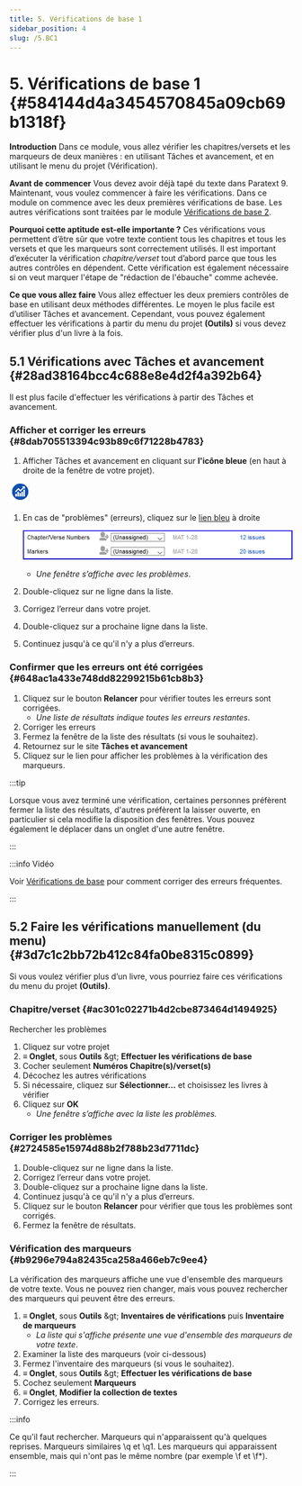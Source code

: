 ```yaml
---
title: 5. Vérifications de base 1
sidebar_position: 4
slug: /5.BC1
---
```




# 5. Vérifications de base 1 {#584144d4a3454570845a09cb69b1318f}


**Introduction**  Dans ce module, vous allez vérifier les chapitres/versets et les marqueurs de deux manières : en utilisant Tâches et avancement, et en utilisant le menu du projet (Vérification).


**Avant de commencer**   Vous devez avoir déjà tapé du texte dans Paratext 9. Maintenant, vous voulez commencer à faire les vérifications. Dans ce module on commence avec les deux premières vérifications de base. Les autres vérifications sont traitées par le module [Vérifications de base 2](/12.BC2).


**Pourquoi cette aptitude est-elle importante ?** Ces vérifications vous permettent d’être sûr que votre texte contient tous les chapitres et tous les versets et que les marqueurs sont correctement utilisés. Il est important d’exécuter la vérification *chapitre/verset* tout d’abord parce que tous les autres contrôles en dépendent. Cette vérification est également nécessaire si on veut marquer l'étape de "rédaction de l'ébauche" comme achevée.


**Ce que vous allez faire**  Vous allez effectuer les deux premiers contrôles de base en utilisant deux méthodes différentes. Le moyen le plus facile est d’utiliser Tâches et avancement. Cependant, vous pouvez également effectuer les vérifications à partir du menu du projet **(Outils)** si vous devez vérifier plus d'un livre à la fois.


## 5.1 Vérifications avec Tâches et avancement {#28ad38164bcc4c688e8e4d2f4a392b64}


Il est plus facile d'effectuer les vérifications à partir des Tâches et avancement.


### **Afficher et corriger les erreurs** {#8dab705513394c93b89c6f71228b4783}


<div class='notion-row'>
<div class='notion-column' style={{width: 'calc((100% - (min(32px, 4vw) * 1)) * 0.5)'}}>

1. Afficher Tâches et avancement en cliquant sur **l'icône bleue** (en haut à droite de la fenêtre de votre projet).

</div><div className='notion-spacer'></div>

<div class='notion-column' style={{width: 'calc((100% - (min(32px, 4vw) * 1)) * 0.5)'}}>


![](./1327675855.png)


</div><div className='notion-spacer'></div>
</div>

1. En cas de "problèmes" (erreurs), cliquez sur le <u>lien bleu</u> à droite

    ![](./1439418375.png)

    - _Une fenêtre s’affiche avec les problèmes_.
2. Double-cliquez sur ne ligne dans la liste.
3. Corrigez l’erreur dans votre projet.
4. Double-cliquez sur a prochaine ligne dans la liste.
5. Continuez jusqu'à ce qu'il n'y a plus d’erreurs.

### **Confirmer que les erreurs ont été corrigées** {#648ac1a433e748dd82299215b61cb8b3}

1. Cliquez sur le bouton **Relancer**  pour vérifier toutes les erreurs sont corrigées.
    - _Une liste de résultats indique toutes les erreurs restantes_.
2. Corriger les erreurs
3. Fermez la fenêtre de la liste des résultats (si vous le souhaitez).
4. Retournez sur le site **Tâches et avancement**
5. Cliquez sur le lien pour afficher les problèmes à la vérification des marqueurs.

:::tip

Lorsque vous avez terminé une vérification, certaines personnes préfèrent fermer la liste des résultats, d'autres préfèrent la laisser ouverte, en particulier si cela modifie la disposition des fenêtres. Vous pouvez également le déplacer dans un onglet d'une autre fenêtre.

:::




:::info Vidéo

Voir [Vérifications de base](https://vimeo.com/486312960) pour comment corriger des erreurs fréquentes.

:::




## 5.2 Faire les vérifications manuellement (du menu) {#3d7c1c2bb72b412c84fa0be8315c0899}


Si vous voulez vérifier plus d’un livre, vous pourriez faire ces vérifications du menu du projet **(Outils)**.


### Chapitre/verset {#ac301c02271b4d2cbe873464d1494925}


Rechercher les problèmes

1. Cliquez sur votre projet
2. **≡ Onglet**, sous **Outils** \&gt; **Effectuer les vérifications de base**
3. Cocher seulement **Numéros Chapitre(s)/verset(s)**
4. Décochez les autres vérifications
5. Si nécessaire, cliquez sur **Sélectionner…** et choisissez les livres à vérifier
6. Cliquez sur **OK**
    - _Une fenêtre s’affiche avec la liste les problèmes._

### Corriger les problèmes {#2724585e15974d88b2f788b23d7711dc}

1. Double-cliquez sur ne ligne dans la liste.
2. Corrigez l’erreur dans votre projet.
3. Double-cliquez sur a prochaine ligne dans la liste.
4. Continuez jusqu'à ce qu'il n'y a plus d’erreurs.
5. Cliquez sur le bouton **Relancer**  pour vérifier que tous les problèmes sont corrigés.
6. Fermez la fenêtre de résultats.

### Vérification des marqueurs {#b9296e794a82435ca258a466eb7c9ee4}


La vérification des marqueurs affiche une vue d'ensemble des marqueurs de votre texte. Vous ne pouvez rien changer, mais vous pouvez rechercher des marqueurs qui peuvent être des erreurs.

1. **≡ Onglet**, sous **Outils** \&gt; **Inventaires de vérifications** puis **Inventaire de marqueurs**
    - _La liste qui s'affiche présente une vue d'ensemble des marqueurs de votre texte_.
2. Examiner la liste des marqueurs (voir ci-dessous)
3. Fermez l'inventaire des marqueurs (si vous le souhaitez).
4. **≡ Onglet**, sous **Outils** \&gt; **Effectuer les vérifications de base**
5. Cochez seulement **Marqueurs**
6. **≡ Onglet**, **Modifier la collection de textes**  
7. Corrigez les erreurs.

:::info

Ce qu'il faut rechercher. Marqueurs qui n'apparaissent qu'à quelques reprises. Marqueurs similaires \q et \q1. Les marqueurs qui apparaissent ensemble, mais qui n'ont pas le même nombre (par exemple \f et \f*).

:::



